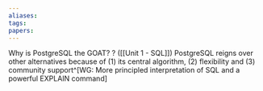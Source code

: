 ```yaml
---
aliases: 
tags: 
papers:
---
```

Why is PostgreSQL the GOAT?
?
([[Unit 1 - SQL]]) PostgreSQL reigns over other alternatives because of (1) its central algorithm, (2) flexibility and (3) community support^[WG: More principled interpretation of SQL and a powerful EXPLAIN command]
